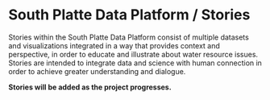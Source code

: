 # South Platte Data Platform / Stories #

Stories within the South Platte Data Platform consist of multiple datasets and visualizations integrated in a way
that provides context and perspective, in order to educate and illustrate about water resource issues.
Stories are intended to integrate data and science with human connection in order to achieve greater understanding and dialogue.

**Stories will be added as the project progresses.**
